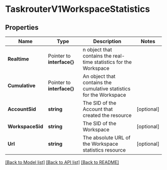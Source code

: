 # TaskrouterV1WorkspaceStatistics

## Properties

Name | Type | Description | Notes
------------ | ------------- | ------------- | -------------
**Realtime** | Pointer to **interface{}** | n object that contains the real-time statistics for the Workspace |
**Cumulative** | Pointer to **interface{}** | An object that contains the cumulative statistics for the Workspace |
**AccountSid** | **string** | The SID of the Account that created the resource |[optional] 
**WorkspaceSid** | **string** | The SID of the Workspace |[optional] 
**Url** | **string** | The absolute URL of the Workspace statistics resource |[optional] 

[[Back to Model list]](../README.md#documentation-for-models) [[Back to API list]](../README.md#documentation-for-api-endpoints) [[Back to README]](../README.md)


